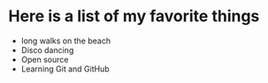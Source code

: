 # Here is a list of my favorite things
- long walks on the beach
- Disco dancing
- Open source
- Learning Git and GitHub
